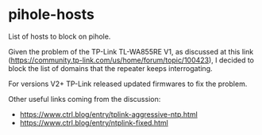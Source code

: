 # pihole-hosts
List of hosts to block on pihole.

Given the problem of the TP-Link TL-WA855RE V1, as discussed at this link (https://community.tp-link.com/us/home/forum/topic/100423),
I decided to block the list of domains that the repeater keeps interrogating.

For versions V2+ TP-Link released updated firmwares to fix the problem.

Other useful links coming from the discussion:
  * https://www.ctrl.blog/entry/tplink-aggressive-ntp.html
  * https://www.ctrl.blog/entry/ntplink-fixed.html
